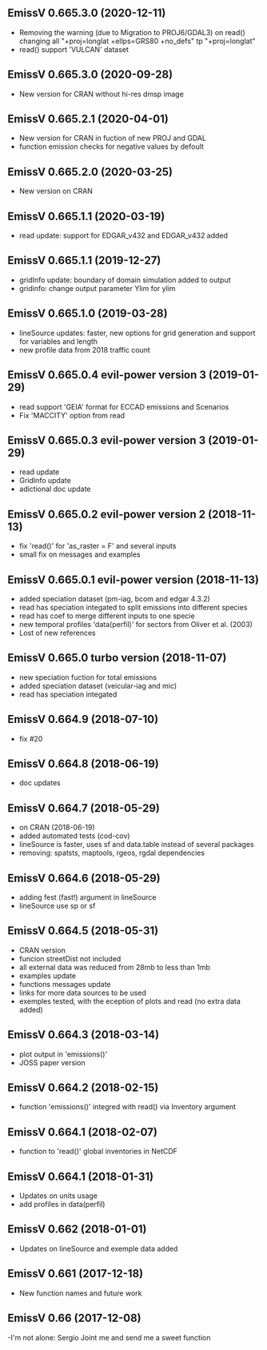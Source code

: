 ## EmissV 0.665.3.0 (2020-12-11)
- Removing the warning (due to Migration to PROJ6/GDAL3) on read() changing all "+proj=longlat +ellps=GRS80 +no_defs" tp "+proj=longlat"
- read() support 'VULCAN' dataset

## EmissV 0.665.3.0 (2020-09-28)
- New version for CRAN without hi-res dmsp image

## EmissV 0.665.2.1 (2020-04-01)
- New version for CRAN in fuction of new PROJ and GDAL
- function emission checks for negative values by defoult

## EmissV 0.665.2.0 (2020-03-25)
- New version on CRAN

## EmissV 0.665.1.1 (2020-03-19)
- read update: support for EDGAR_v432 and EDGAR_v432 added

## EmissV 0.665.1.1 (2019-12-27)
- gridInfo update: boundary of domain simulation added to output
- gridinfo: change output parameter Ylim for ylim

## EmissV 0.665.1.0 (2019-03-28)
- lineSource updates: faster, new options for grid generation and support for variables and length
- new profile data from 2018 traffic count

## EmissV 0.665.0.4 evil-power version 3 (2019-01-29)
- read support 'GEIA' format for ECCAD emissions and Scenarios 
- Fix 'MACCITY' option from read

## EmissV 0.665.0.3 evil-power version 3 (2019-01-29)
- read update
- GridInfo update
- adictional doc update

## EmissV 0.665.0.2 evil-power version 2 (2018-11-13)
- fix 'read()' for 'as_raster = F' and several inputs
- small fix on messages and examples

## EmissV 0.665.0.1 evil-power version (2018-11-13)
- added speciation dataset (pm-iag, bcom and edgar 4.3.2)
- read has speciation integated to split emissions into different species
- read has coef to merge different inputs to one specie
- new temporal profiles 'data(perfil)' for sectors from Oliver et al. (2003)
- Lost of new references

## EmissV 0.665.0 turbo version (2018-11-07)
- new speciation fuction for total emissions
- added speciation dataset (veicular-iag and mic)
- read has speciation integated

## EmissV 0.664.9 (2018-07-10)
- fix #20

## EmissV 0.664.8 (2018-06-19)
- doc updates

## EmissV 0.664.7 (2018-05-29)
- on CRAN (2018-06-19)
- added automated tests (cod-cov)
- lineSource is faster, uses sf and data.table instead of several packages
- removing: spatsts, maptools, rgeos, rgdal dependencies

## EmissV 0.664.6 (2018-05-29)
- adding fest (fast!) argument in lineSource
- lineSource use sp or sf

## EmissV 0.664.5 (2018-05-31)
- CRAN version
- funcion streetDist not included
- all external data was reduced from 28mb to less than 1mb
- examples update
- functions messages update
- links for more data sources to be used
- exemples tested, with the eception of plots and read (no extra data added)

## EmissV 0.664.3 (2018-03-14)
- plot output in 'emissions()'
- JOSS paper version

## EmissV 0.664.2 (2018-02-15)
- function 'emissions()' integred with read() via Inventory argument

## EmissV 0.664.1 (2018-02-07)
- function to 'read()' global inventories in NetCDF

## EmissV 0.664.1 (2018-01-31)
- Updates on units usage
- add profiles in data(perfil)

## EmissV 0.662 (2018-01-01)
- Updates on lineSource and exemple data added

## EmissV 0.661 (2017-12-18)
- New function names and future work

## EmissV 0.66 (2017-12-08)
-I'm not alone: Sergio Joint me and send me a sweet function
